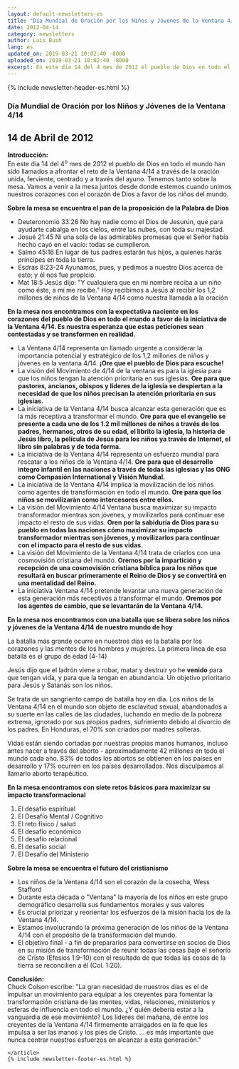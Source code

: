 ```yaml
---
layout: default-newsletters-es
title: "Día Mundial de Oración por los Niños y Jóvenes de la Ventana 4/14"
date: 2012-04-14
category: newsletters
author: Luis Bush
lang: es
updated_on: 2019-03-21 10:02:40 -8000
uploaded_on: 2019-03-21 10:02:40 -8000
excerpt: En este día 14 del 4 mes de 2012 el pueblo de Dios en todo el mundo han sido llamados a afrontar el reto de la Ventana 4/14 a través de la oración unida, ferviente, centrado y a través del ayuno. Tenemos tanto sobre la mesa. Vamos a venir a la mesa juntos desde donde estemos cuando unimos nuestros corazones con el corazón de Dios a favor de los niños del mundo.
---
```

<article data-publication-date="{{page.date}}" data-uploaded_on="{{page.uploaded_on}}" data-updated-on="{{page.updated_on}}" data-category="{{page.category}}">
<div id="newsletter">
{% include newsletter-header-es.html %}
	<article>
	    <h1>Día Mundial de Oración por los Niños y Jóvenes de la Ventana 4/14</h1>
		<h2 id="article-date"><time datetime="2012-04-14">14 de Abril de 2012</time></h2>
		<p id="first-paragraph"><strong>Introducción:</strong><br>En este día 14 del 4<sup>o</sup> mes de 2012 el pueblo de Dios en todo el mundo han sido llamados a afrontar el reto de la Ventana 4/14 a través de la oración unida, ferviente, centrado y a través del ayuno. Tenemos tanto sobre la mesa. Vamos a venir a la mesa juntos desde donde estemos cuando unimos nuestros corazones con el corazón de Dios a favor de los niños del mundo.</p>
		<p><strong>Sobre la mesa se ​​encuentra el pan de la proposición de la Palabra de Dios</strong></p>
		<ul>
			<li>Deuteronomio 33:26 No hay nadie como el Dios de Jesurún, que para ayudarte cabalga en los cielos, entre las nubes, con toda su majestad.</li>
			<li>Josué 21:45 Ni una sola de las admirables promesas que el Señor había hecho cayó en el vacío: todas se cumplieron.</li>
			<li>Salmo 45:16 En lugar de tus padres estarán tus hijos, a quienes harás príncipes en toda la tierra.</li>
			<li>Esdras 8:23-24 Ayunamos, pues, y pedimos a nuestro Dios acerca de esto; y él nos fue propicio.</li>
			<li>Mat 18:5 Jesús dijo: "Y cualquiera que en mi nombre reciba a un niño como éste, a mí me recibe." Hoy recibimos a Jesús al recibir los 1,2 millones de niños de la Ventana 4/14 como nuestra llamada a la oración</li>
		</ul>
		<p><strong>En la mesa nos encontramos con la expectativa naciente en los corazones del pueblo de Dios en todo el mundo a favor de la iniciativa de la Ventana 4/14. Es nuestra esperanza que estas peticiones sean contestadas y se transformen en realidad.</strong></p>
		<ul>
			<li>La Ventana 4/14 representa un llamado urgente a considerar la importancia potencial y estratégico de los 1,2 millones de niños y jóvenes en la ventana 4/14. <strong>¡Ore que el pueblo de Dios  para escuche!</strong></li>
			<li>La visión del Movimiento de 4/14 de la ventana es para la iglesia para que los niños tengan la atención prioritaria en sus iglesias. <strong>Ore para que pastores, ancianos, obispos y líderes de la iglesia se despiertan a la necesidad de que los niños precisan la atención prioritaria en sus iglesias.</strong></li>
			<li>La iniciativa de la Ventana 4/14 busca alcanzar esta generación que es la más receptiva a transformar el mundo. <strong>Ore para que el evangelio se presente a cada uno de los 1.2 mil millones de niños a través de los padres, hermanos, otros de su edad, el librito la iglesia, la historia de Jesús libro, la película de Jesús para los niños ya través de Internet, el libro sin palabras y de toda forma.</strong></li>
			<li>La iniciativa de la Ventana 4/14 representa un esfuerzo mundial para rescatar a los niños de la Ventana 4/14. <strong>Ore para que el desarrollo integro infantil en las naciones a través de todas las iglesias y las ONG como Compasión International y Visión Mundial.</strong></li>
			<li>La iniciativa de la Ventana 4/14 implica la movilización de los niños como agentes de transformación en todo el mundo. <strong>Ore para que los niños se movilizarán como intercesores entre ellos.</strong></li>
			<li>La visión del Movimiento 4/14 Ventana busca maximizar su impacto transformador mientras son jóvenes, y movilizarlos para continuar ese impacto el resto de sus vidas. <strong>Oren por la sabiduría de Dios para su pueblo en todas las naciones cómo maximizar su impacto transformador mientras son jóvenes, y movilizarlos para continuar con el impacto para el resto de sus vidas.</strong></li>
			<li>La visión del Movimiento de la Ventana 4/14 trata de criarlos con una cosmovisión cristiana del mundo. <strong>Oremos por la impartición y recepción de una cosmovisión cristiana bíblica para los niños que resultará en buscar  primeramente el Reino de Dios y se convertirá en una mentalidad del Reino.</strong></li>
			<li>La iniciativa Ventana 4/14 pretende levantar una nueva generación de esta generación más receptivos a transformar el mundo. <strong>Oremos por los agentes de cambio,  que se levantarán de  la Ventana 4/14.</strong></li>
		</ul>
		<p><strong>En la mesa nos encontramos con una batalla que se libera sobre los niños y jóvenes de la Ventana 4/14 de nuestro mundo de hoy</strong></p>
		<p>La batalla más grande ocurre en nuestros días es la batalla por los corazones y las mentes de los hombres y mujeres. La primera línea de esa batalla es el grupo de edad (4-14)</p>
		<p>Jesús dijo que el ladrón viene a robar, matar y destruir yo he <strong>venido</strong> para que tengan vida, y para que la tengan en abundancia. Un objetivo prioritario para Jesús y Satanás son los niños.</p>
		<p>Se trata de un sangriento campo de batalla hoy en día. Los niños de la Ventana 4/14 en el mundo son objeto de esclavitud sexual, abandonados a su suerte en las calles de las ciudades, luchando en medio de la pobreza extrema, ignorado por sus propios padres, sufrimiento debido al divorcio de los padres. En Honduras, el 70% son criados por madres solteras.</p>
		<p>Vidas están siendo cortadas por nuestras propias manos humanos, incluso antes nacer a través del aborto - aproximadamente 42 millones en todo el mundo cada año. 83% de todos los abortos se obtienen en los países en desarrollo y 17% ocurren en los países desarrollados. Nos disculpamos al llamarlo aborto terapéutico.</p>
		<p><strong>En la mesa encontramos con siete retos básicos para maximizar su impacto transformacional</strong></p>
		<ol>
			<li>El desafío espiritual</li>
			<li>El Desafío Mental / Cognitivo</li>
			<li>El reto físico / salud</li>
			<li>El desafío económico</li>
			<li>El desafío relacional</li>
			<li>El desafío social</li>
			<li>El Desafío del Ministerio</li>
		</ol>
		<p><strong>Sobre la mesa se ​​encuentra el futuro del cristianismo</strong></p>
		<ul>
			<li>Los niños de la Ventana 4/14 son el corazón de la cosecha, Wess Stafford</li>
			<li>Durante esta década o "Ventana" la mayoría de los niños en este grupo demográfico desarrolla sus fundamentos morales y sus valores</li>
			<li>Es crucial priorizar y reorientar los esfuerzos de la misión hacia los de la Ventana 4/14.</li>
			<li>Estamos involucrando la próxima generación de los niños de la Ventana 4/14 con el propósito de la transformación del mundo.</li>
			<li>El objetivo final - a fin de prepararlos para convertirse en socios de Dios en su misión de transformación de reunir todas las cosas bajo el señorío de Cristo (Efesios 1:9-10) con el resultado de que todas las cosas de la tierra se reconcilien a él (Col. 1:20).</li>
		</ul>
		<p><strong>Conclusión:</strong><br>
		Chuck Colson escribe: "La gran necesidad de nuestros días es el de impulsar un movimiento para equipar a los creyentes para fomentar la transformación cristiana de las mentes, vidas, relaciones, ministerios y esferas de influencia en todo el mundo. ¿Y quién debería estar a la vanguardia de ese movimiento? Los líderes del mañana, de entre los creyentes de la Ventana 4/14  firmemente arraigados en la fe que les impulsa a ser las manos y los pies de Cristo. ... es más importante que nunca centrar nuestros esfuerzos en alcanzar a esta generación."</p>

	</article>
	{% include newsletter-footer-es.html %}
</div>
</article>
